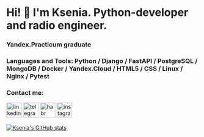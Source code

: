 # Hi! 👋 I'm Ksenia. Python-developer and radio engineer.

### Yandex.Practicum graduate

### Languages and Tools: Python / Django / FastAPI / PostgreSQL / MongoDB / Docker / Yandex.Cloud / HTML5 / CSS / Linux / Nginx / Pytest

### Contact me:
[<img src='https://cdn.jsdelivr.net/npm/simple-icons@3.0.1/icons/linkedin.svg' alt='linkedin' height='40'>](https://www.linkedin.com/in/ksenia-sidorovich-8ba55b233/)
[<img src='https://cdn.jsdelivr.net/npm/simple-icons@3.0.1/icons/telegram.svg' alt='telegram' height='40'>](http://t-do.ru/seniacat)
[<img src='https://cdn.jsdelivr.net/npm/simple-icons@3.0.1/icons/habr.svg' alt='habr' height='40'>](https://career.habr.com/seniacat)
[<img src='https://cdn.jsdelivr.net/npm/simple-icons@3.0.1/icons/instagram.svg' alt='instagram' height='40'>](https://www.instagram.com/senia_andrevna/)


[![Ksenia's GitHub stats](https://github-readme-stats.vercel.app/api?username=Seniacat)](https://github.com/Seniacat/github-readme-stats)
